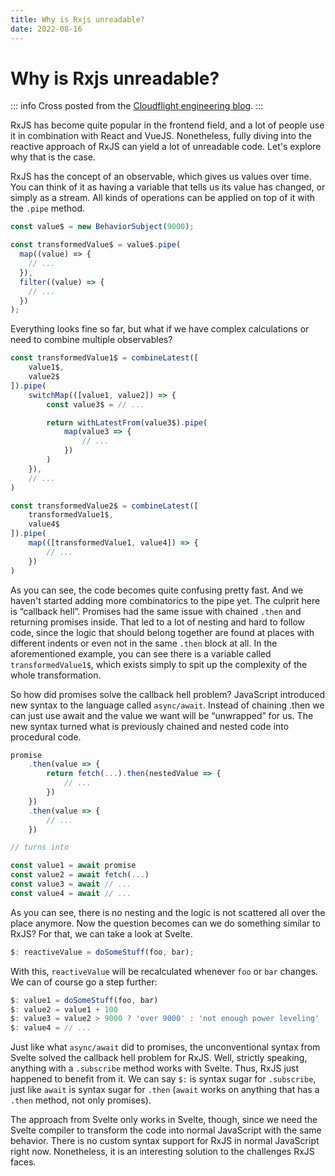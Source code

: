 ```yaml
---
title: Why is Rxjs unreadable?
date: 2022-08-16
---
```


# Why is Rxjs unreadable?

<Badge type="info" text="published on 2022-08-16" />

::: info
Cross posted from the [Cloudflight engineering blog](https://engineering.cloudflight.io/food-for-thought-why-is-rxjs-unreadable).
:::

RxJS has become quite popular in the frontend field, and a lot of people use it in combination with React and VueJS. Nonetheless, fully diving into the reactive approach of RxJS can yield a lot of unreadable code. Let's explore why that is the case.

RxJS has the concept of an observable, which gives us values over time. You can think of it as having a variable that tells us its value has changed, or simply as a stream. All kinds of operations can be applied on top of it with the `.pipe` method.

```typescript
const value$ = new BehaviorSubject(9000);

const transformedValue$ = value$.pipe(
  map((value) => {
    // ...
  }),
  filter((value) => {
    // ...
  })
);
```

Everything looks fine so far, but what if we have complex calculations or need to combine multiple observables?

```typescript
const transformedValue1$ = combineLatest([
    value1$,
    value2$
]).pipe(
    switchMap(([value1, value2]) => {
        const value3$ = // ...

        return withLatestFrom(value3$).pipe(
            map(value3 => {
                // ...
            })
        )
    }),
    // ...
)

const transformedValue2$ = combineLatest([
    transformedValue1$,
    value4$
]).pipe(
    map(([transformedValue1, value4]) => {
        // ...
    })
)
```

As you can see, the code becomes quite confusing pretty fast. And we haven't started adding more combinatorics to the pipe yet. The culprit here is “callback hell”. Promises had the same issue with chained `.then` and returning promises inside. That led to a lot of nesting and hard to follow code, since the logic that should belong together are found at places with different indents or even not in the same `.then` block at all. In the aforementioned example, you can see there is a variable called `transformedValue1$`, which exists simply to spit up the complexity of the whole transformation.

So how did promises solve the callback hell problem? JavaScript introduced new syntax to the language called `async/await`. Instead of chaining .then we can just use await and the value we want will be “unwrapped” for us. The new syntax turned what is previously chained and nested code into procedural code.

```typescript
promise
    .then(value => {
        return fetch(...).then(nestedValue => {
            // ...
        })
    })
    .then(value => {
        // ...
    })

// turns into

const value1 = await promise
const value2 = await fetch(...)
const value3 = await // ...
const value4 = await // ...
```

As you can see, there is no nesting and the logic is not scattered all over the place anymore. Now the question becomes can we do something similar to RxJS? For that, we can take a look at Svelte.

```typescript
$: reactiveValue = doSomeStuff(foo, bar);
```

With this, `reactiveValue` will be recalculated whenever `foo` or `bar` changes. We can of course go a step further:

```typescript
$: value1 = doSomeStuff(foo, bar)
$: value2 = value1 + 100
$: value3 = value2 > 9000 ? 'over 9000' : 'not enough power leveling'
$: value4 = // ...
```

Just like what `async/await` did to promises, the unconventional syntax from Svelte solved the callback hell problem for RxJS. Well, strictly speaking, anything with a `.subscribe` method works with Svelte. Thus, RxJS just happened to benefit from it. We can say `$:` is syntax sugar for `.subscribe`, just like `await` is syntax sugar for `.then` (`await` works on anything that has a `.then` method, not only promises).

The approach from Svelte only works in Svelte, though, since we need the Svelte compiler to transform the code into normal JavaScript with the same behavior. There is no custom syntax support for RxJS in normal JavaScript right now. Nonetheless, it is an interesting solution to the challenges RxJS faces.
